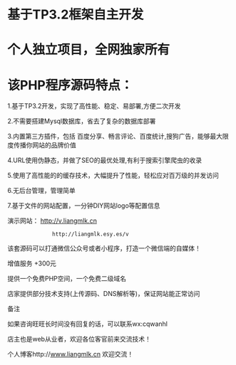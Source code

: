 # 基于TP3.2框架自主开发

# 个人独立项目，全网独家所有
# 该PHP程序源码特点：
   1.基于TP3.2开发，实现了高性能、稳定、易部署,方便二次开发

   2.不需要搭建Mysql数据库，省去了复杂的数据库部署

   3.内置第三方插件，包括 百度分享、畅言评论、百度统计,搜狗广告，能够最大限度传播你网站的品牌价值

   4.URL使用伪静态，并做了SEO的最优处理,有利于搜索引擎爬虫的收录

   5.使用了高性能的的缓存技术，大幅提升了性能，轻松应对百万级的并发访问  

   6.无后台管理，管理简单

   7.基于文件的网站配置，一分钟DIY网站logo等配置信息

 

演示网站： http://v.liangmlk.cn

                  http://liangmlk.esy.es/v

该套源码可以打通微信公众号或者小程序，打造一个微信端的自媒体！

 

增值服务 +300元

提供一个免费PHP空间，一个免费二级域名

店家提供部分技术支持(上传源码、DNS解析等)，保证网站能正常访问

 

备注

如果咨询旺旺长时间没有回复的话，可以联系wx:cqwanhl

店主也是web从业者，欢迎各位客官前来交流技术！

个人博客http://www.liangmlk.cn 欢迎交流！
